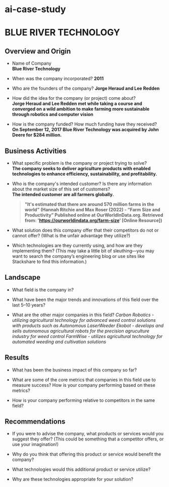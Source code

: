 # ai-case-study
# BLUE RIVER TECHNOLOGY

## Overview and Origin

* Name of Company  
    **Blue River Technology**

* When was the company incorporated? 
    **2011**

* Who are the founders of the company? 
    **Jorge Heraud and Lee Redden**

* How did the idea for the company (or project) come about?  
    **Jorge Heraud and Lee Redden met while taking a course and converged on a wild ambition to make farming more sustainable through robotics and computer vision**

* How is the company funded? How much funding have they received?  
    **On September 12, 2017 Blue River Technology was acquired by John Deere for $284 million.**

## Business Activities

* What specific problem is the company or project trying to solve?  
    **The company seeks to deliver agriculture products with enabled technologies to enhance efficiency, sustainability, and profitability.**

* Who is the company's intended customer? Is there any information about the market size of this set of customers?  
    **The intended customer are all farmers globally.**
     >**"It's estimated that there are around 570 million farms in the world" (Hannah Ritchie and Max Roser (2022) - “Farm Size and Productivity” Published online at OurWorldInData.org. Retrieved from: 'https://ourworldindata.org/farm-size' [Online Resource])**

* What solution does this company offer that their competitors do not or cannot offer? (What is the unfair advantage they utilize?)

* Which technologies are they currently using, and how are they implementing them? (This may take a little bit of sleuthing&mdash;you may want to search the company’s engineering blog or use sites like Stackshare to find this information.)

## Landscape

* What field is the company in?

* What have been the major trends and innovations of this field over the last 5&ndash;10 years?

* What are the other major companies in this field?
  *Carbon Robotics - utilizing agricultural technology for advanced weed control solutions with products such as Autonomous LaserWeeder*
  *Ekobot - develops and sells autonomous agricultural robots for the precision agruculture industry for weed control*
  *FarmWise - utilizes agricultural technology for automated weeding and cultivation solutions*

## Results

* What has been the business impact of this company so far?

* What are some of the core metrics that companies in this field use to measure success? How is your company performing based on these metrics?

* How is your company performing relative to competitors in the same field?

## Recommendations

* If you were to advise the company, what products or services would you suggest they offer? (This could be something that a competitor offers, or use your imagination!)

* Why do you think that offering this product or service would benefit the company?

* What technologies would this additional product or service utilize?

* Why are these technologies appropriate for your solution?